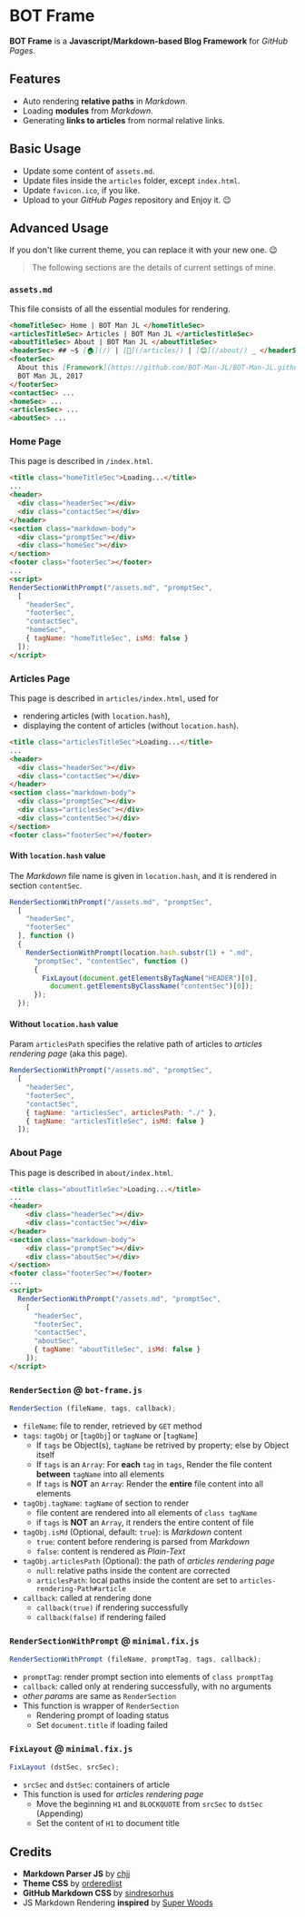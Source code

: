 ﻿# BOT Frame

**BOT Frame** is a **Javascript/Markdown-based Blog Framework** for *GitHub Pages*.

## Features

- Auto rendering **relative paths** in *Markdown*.
- Loading **modules** from *Markdown*.
- Generating **links to articles** from normal relative links.

## Basic Usage

- Update some content of `assets.md`.
- Update files inside the `articles` folder, except `index.html`.
- Update `favicon.ico`, if you like.
- Upload to your *GitHub Pages* repository and Enjoy it. 😉

## Advanced Usage

If you don't like current theme, you can replace it with your new one. 😉

> The following sections are the details of current settings of mine.

### `assets.md`

This file consists of all the essential modules for rendering.

``` markdown
<homeTitleSec> Home | BOT Man JL </homeTitleSec>
<articlesTitleSec> Articles | BOT Man JL </articlesTitleSec>
<aboutTitleSec> About | BOT Man JL </aboutTitleSec>
<headerSec> ## ~$ [🏠](/) | [📝](/articles/) | [😊](/about/) _ </headerSec>
<footerSec>
  About this [Framework](https://github.com/BOT-Man-JL/BOT-Man-JL.github.io)
  BOT Man JL, 2017
</footerSec>
<contactSec> ...
<homeSec> ...
<articlesSec> ...
<aboutSec> ...
```

### Home Page

This page is described in `/index.html`.

``` html
<title class="homeTitleSec">Loading...</title>
...
<header>
  <div class="headerSec"></div>
  <div class="contactSec"></div>
</header>
<section class="markdown-body">
  <div class="promptSec"></div>
  <div class="homeSec"></div>
</section>
<footer class="footerSec"></footer>
...
<script>
RenderSectionWithPrompt("/assets.md", "promptSec",
  [
    "headerSec",
    "footerSec",
    "contactSec",
    "homeSec",
    { tagName: "homeTitleSec", isMd: false }
  ]);
</script>
```

### Articles Page

This page is described in `articles/index.html`, used for

- rendering articles (with `location.hash`),
- displaying the content of articles (without `location.hash`).

``` html
<title class="articlesTitleSec">Loading...</title>
...
<header>
  <div class="headerSec"></div>
  <div class="contactSec"></div>
</header>
<section class="markdown-body">
  <div class="promptSec"></div>
  <div class="articlesSec"></div>
  <div class="contentSec"></div>
</section>
<footer class="footerSec"></footer>
```

#### With `location.hash` value

The *Markdown* file name is given in `location.hash`,
and it is rendered in section `contentSec`.

``` javascript
RenderSectionWithPrompt("/assets.md", "promptSec",
  [
    "headerSec",
    "footerSec"
  ], function ()
  {
    RenderSectionWithPrompt(location.hash.substr(1) + ".md",
      "promptSec", "contentSec", function ()
      {
        FixLayout(document.getElementsByTagName("HEADER")[0],
          document.getElementsByClassName("contentSec")[0]);
      });
  });
```

#### Without `location.hash` value

Param `articlesPath` specifies the relative path
of articles to *articles rendering page* (aka this page).

``` javascript
RenderSectionWithPrompt("/assets.md", "promptSec",
  [
    "headerSec",
    "footerSec",
    "contactSec",
    { tagName: "articlesSec", articlesPath: "./" },
    { tagName: "articlesTitleSec", isMd: false }
  ]);
```

### About Page

This page is described in `about/index.html`.

``` html
<title class="aboutTitleSec">Loading...</title>
...
<header>
    <div class="headerSec"></div>
    <div class="contactSec"></div>
</header>
<section class="markdown-body">
    <div class="promptSec"></div>
    <div class="aboutSec"></div>
</section>
<footer class="footerSec"></footer>
...
<script>
  RenderSectionWithPrompt("/assets.md", "promptSec",
    [
      "headerSec",
      "footerSec",
      "contactSec",
      "aboutSec",
      { tagName: "aboutTitleSec", isMd: false }
    ]);
</script>
```

### `RenderSection` @ `bot-frame.js`

``` javascript
RenderSection (fileName, tags, callback);
```

- `fileName`: file to render, retrieved by `GET` method
- `tags`: `tagObj` or [`tagObj`] or `tagName` or [`tagName`]
  - If `tags` be Object(s), `tagName` be retrived by property; else by Object itself
  - If `tags` is an `Array`: For **each** `tag` in `tags`,
    Render the file content **between** `tagName` into all elements
  - If `tags` is **NOT** an `Array`:
    Render the **entire** file content into all elements
- `tagObj.tagName`: `tagName` of section to render
  - file content are rendered into all elements of `class tagName`
  - if `tags` is **NOT** an `Array`, it renders the entire content of file
- `tagObj.isMd` (Optional, default: `true`): is *Markdown* content
  - `true`: content before rendering is parsed from *Markdown*
  - `false`: content is rendered as *Plain-Text*
- `tagObj.articlesPath` (Optional): the path of *articles rendering page*
  - `null`: relative paths inside the content are corrected
  - `articlesPath`: local paths inside the content are set to `articles-rendering-Path#article`
- `callback`: called at rendering done
  - `callback(true)` if rendering successfully
  - `callback(false)` if rendering failed

### `RenderSectionWithPrompt` @ `minimal.fix.js`

``` javascript
RenderSectionWithPrompt (fileName, promptTag, tags, callback);
```

- `promptTag`: render prompt section into elements of `class promptTag`
- `callback`: called only at rendering successfully, with no arguments
- *other params* are same as `RenderSection`
- This function is wrapper of `RenderSection`
  - Rendering prompt of loading status
  - Set `document.title` if loading failed

### `FixLayout` @ `minimal.fix.js`

``` javascript
FixLayout (dstSec, srcSec);
```

- `srcSec` and `dstSec`: containers of article
- This function is used for *articles rendering page*
  - Move the beginning `H1` and `BLOCKQUOTE` from `srcSec` to `dstSec` (Appending)
  - Set the content of `H1` to document title

## Credits

- **Markdown Parser JS** by [chjj](https://github.com/chjj/marked)
- **Theme CSS** by [orderedlist](https://github.com/orderedlist/minimal)
- **GitHub Markdown CSS** by [sindresorhus](https://github.com/sindresorhus/github-markdown-css)
- JS Markdown Rendering **inspired** by [Super Woods](https://cjmm.github.io/profile/)